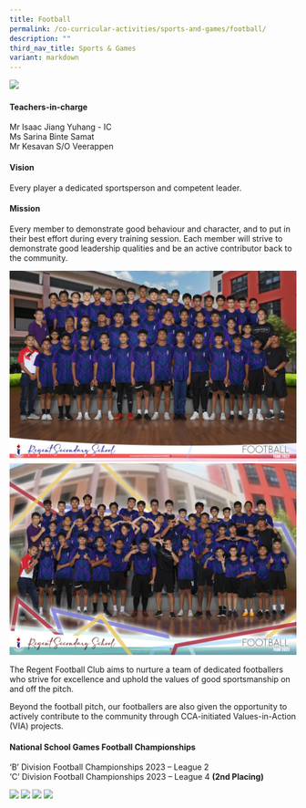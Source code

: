 ```yaml
---
title: Football
permalink: /co-curricular-activities/sports-and-games/football/
description: ""
third_nav_title: Sports & Games
variant: markdown
---
```

![](/images/CCA/Football/FTBLBanner%20-%202023.jpg)

#### Teachers-in-charge  
Mr Isaac Jiang Yuhang - IC  
Ms Sarina Binte Samat  
Mr Kesavan S/O Veerappen

#### Vision
Every player a dedicated sportsperson and competent leader.

#### Mission  
Every member to demonstrate good behaviour and character, and to put in their best effort during every training session. Each member will strive to demonstrate good leadership qualities and be an active contributor back to the community.

![](/images/CCA/2022%20Football%20Formal.jpg)
![](/images/CCA/2022%20Football%20Fun.jpg)

The Regent Football Club aims to nurture a team of dedicated footballers who strive for excellence and uphold the values of good sportsmanship on and off the pitch.

Beyond the football pitch, our footballers are also given the opportunity to actively contribute to the community through CCA-initiated Values-in-Action (VIA) projects.

#### National School Games Football Championships

‘B’ Division Football Championships 2023 – League 2  
‘C’ Division Football Championships 2023 – League 4 **(2nd Placing)**

![](/images/CCA/Football/FTBL2024-1.png)
![](/images/CCA/Football/FTBL2024-2.png)
![](/images/CCA/Football/FTBL2024-3.png)
![](/images/CCA/Football/FTBL2024-4.png)